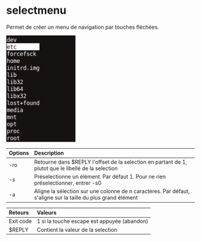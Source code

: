 # selectmenu

Permet de créer un menu de navigation par touches fléchées.

![](./images/snap-selectmenu.png)


Options             | Description                                                                                                  |
:-------------------| :------------------------------------------------------------------------------------------------------------|
-ro                 | Retourne dans $REPLY l'offset de la selection en partant de 1, plutot que le libellé de la selection         |
-s<offset>          | Préselectionne un élément. Par défaut 1. Pour ne rien préselectionner, entrer -s0                            |
-a<nb colonnes>     | Aligne la sélection sur une colonne de n caractères. Par défaut, s'aligne sur la taille du plus grand élément|


Retours   | Valeurs                                     |
:---------|:--------------------------------------------|
Exit code | 1 si la touche escape est appuyée (abandon) |
$REPLY    | Contient la valeur de la selection          |